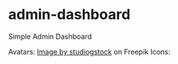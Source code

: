 # admin-dashboard
Simple Admin Dashboard


Avatars: <a href="https://www.freepik.com/free-vector/find-person-job-opportunity_8063764.htm#query=avatar&position=4&from_view=keyword&track=sph">Image by studiogstock</a> on Freepik
Icons: <a href="https://pictogrammers.com/library/mdi/">